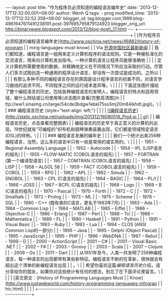 --- layout: post title: "作为程序员必须知道的编程语言编年史" date:
'2013-12-17T12:32:00.001+08:00' author: Wenh Q tags: - prog
modified\_time: '2013-12-17T12:32:52.358+08:00' blogger\_id:
tag:blogger.com,1999:blog-4961947611491238191.post-397695795879124923
blogger\_orig\_url:
http://binaryware.blogspot.com/2013/12/blog-post\_17.html ---
+--------------------------------------------------------------------------+
| [作为程序员必须知道的编程语言编年史](http://www.oschina.net/news/46882/history-of-program |
| ming-languages-must-know)                                                |
| Via [开源中国社区最新新闻](http://www.oschina.net/?from=rss)             |
| 我们都知道，编程语言是一组用来定义计算机程序的语法规则。它是一种被标准化的交流语言，用来向计算机发出指令。一种计算机语言让程序员能够准确地 |
|                                                                          |
| 定义计算机所需要使用的数据，并精确地定义在不同情况下所应当采取的行动。尽管人们多次试图创造一种通用的程序设计语言，却没有一次尝试是成功的。之所以 |
|                                                                          |
| 有那么多种不同的编程语言存在的原因是设计程序语言的初衷不同，对语言学习曲线的追求不同，不同程序之间的运行成本差异等。\ |
|                                                                          |
| 下面这张图片描绘了整个编程语言的历史。包括各种编程语言的发明人，编程语言的特点和适用领域，被什么网站或公司使用等(点击图片查看[完整高清图](h |
| ttp://ww1.sinaimg.cn/large/54cde3bdgw1ebkl75ss3mj20m84ikhdt.jpg))。\     |
| ### 编程语言历史 {style="text-align: left;"}                             |
|                                                                          |
| [![编程语言历史](http://static.oschina.net/uploads/img/201312/16080516_Pjg4.jp |
| g)](http://ww1.sinaimg.cn/large/54cde3bdgw1ebkl75ss3mj20m84ikhdt.jpg)\   |
| 编程语言历史，点击查看完整图表\                                          |
| 编程语言的历史早于真正意义的计算机的出现。19世纪就有"可编程的"织布机和钢琴弹奏装置出现，它们都是领域特定语言(DSL)的样例。\ |
|                                                                          |
| ### 编程语言发展的编年史                                                 |
|                                                                          |
| 我们一个统计出来256种编程语言，当然，这么多的语言中只有一些是常用的或实用的。\ |
|                                                                          |
| -   1951 – Regional Assembly Language                                    |
| -   1952 – Autocode                                                      |
| -   1954 – IPL (LISP语言的祖先)                                          |
| -   1955 – FLOW-MATIC (COBOL语言的祖先)                                  |
| -   1957 – FORTRAN (第一个编译型语言)                                    |
| -   1957 – COMTRAN (COBOL语言的祖先)                                     |
| -   1958 – LISP                                                          |
| -   1958 – ALGOL 58                                                      |
| -   1959 – FACT (COBOL语言的祖先)                                        |
| -   1959 – COBOL                                                         |
| -   1959 – RPG                                                           |
| -   1962 – APL                                                           |
| -   1962 – Simula                                                        |
| -   1962 – SNOBOL                                                        |
| -   1963 – CPL (C语言的祖先)                                             |
| -   1964 – BASIC                                                         |
| -   1964 – PL/I                                                          |
| -   1966 – JOSS                                                          |
| -   1967 – BCPL (C语言的祖先)                                            |
| -   1968 – Logo                                                          |
| -   1969 – B (C语言的祖先)                                               |
| -   1970 – Pascal                                                        |
| -   1970 – Forth                                                         |
| -   1972 – C                                                             |
| -   1972 – Smalltalk                                                     |
| -   1972 – Prolog                                                        |
| -   1973 – ML                                                            |
| -   1975 – Scheme                                                        |
| -   1978 – SQL                                                           |
| -   1980 – C++ (既有类的C语言，更名于1983年7月)                          |
| -   1983 – Ada                                                           |
| -   1984 – Common Lisp                                                   |
| -   1984 – MATLAB                                                        |
| -   1985 – Eiffel                                                        |
| -   1986 – Objective-C                                                   |
| -   1986 – Erlang                                                        |
| -   1987 – Perl                                                          |
| -   1988 – Tcl                                                           |
| -   1988 – Mathematica                                                   |
| -   1989 – FL                                                            |
| -   1990 – Haskell                                                       |
| -   1991 – Python                                                        |
| -   1991 – Visual Basic                                                  |
| -   1993 – Ruby                                                          |
| -   1993 – Lua                                                           |
| -   1994 – CLOS (ANSI Common Lisp的一部分)                               |
| -   1995 – Java                                                          |
| -   1995 – Delphi (Object Pascal)                                        |
| -   1995 – JavaScript                                                    |
| -   1995 – PHP                                                           |
| -   1996 – WebDNA                                                        |
| -   1997 – Rebol                                                         |
| -   1999 – D                                                             |
| -   2000 – ActionScript                                                  |
| -   2001 – C\#                                                           |
| -   2001 – Visual Basic .NET                                             |
| -   2002 – F\#                                                           |
| -   2003 – Groovy                                                        |
| -   2003 – Scala                                                         |
| -   2007 – Clojure                                                       |
| -   2009 – Go                                                            |
| -   2011 – Dart                                                          |
|                                                                          |
| 从1951年至今，人类一共发明了256种编程语言，每一种语言的出现都带有某些新特征。编程语言不断的在革新，很快就会有超出这个清单的新编程语言出现 |
| 。\                                                                      |
| 希望你喜欢这篇*编程语言历史*介绍，请分享给你的朋友，如果你对这些统计有任何的想法，别忘了在下面评论里留言。\ |
|                                                                          |
| [英文原文：[History of Programming Languages Must                        |
| Know](http://www.justwebworld.com/history-programming-languages-infograp |
| hic.html)                                                                |
| ]                                                                        |
+--------------------------------------------------------------------------+


